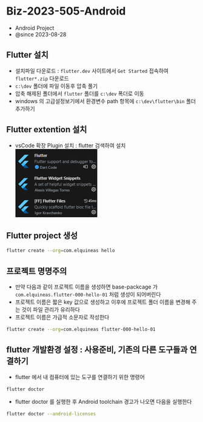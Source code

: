 # Biz-2023-505-Android

- Android Project
- @since 2023-08-28

## Flutter 설치

- 설치파일 다운로드 : `flutter.dev` 사이트에서 `Get Started` 접속하여 `flutter*.zip` 다운로드
- `c:\dev` 폴더에 파일 이동후 압축 풀기
- 압축 해제된 폴더에서 `flutter` 폴더를 `c:\dev` 폭더로 이동
- windows 의 고급설정보기에서 환경변수 path 항목에 `c:\dev\flutter\bin` 폴더 추가하기

## Flutter extention 설치

- vsCode 확장 Plugin 설치 : flutter 검색하여 설치
  ![Alt text](image.png)

## Flutter project 생성

```bash
flutter create --org=com.elquineas hello
```

## 프로젝트 명명주의

- 만약 다음과 같이 프로젝트 이름을 생성하면 base-packcage 가 `com.elquineas.flutter-000-hello-01` 처럼 생성이 되어버린다
- 프로젝트 이름은 짧은 key 값으로 생성하고 이후에 프로젝트 폴더 이름을 변경해 주는 것이 파일 관리가 유리하다
- 프로젝트 이름은 가급적 소문자로 작성한다

```bash
flutter create --org=com.elquineas flutter-000-hello-01
```

## flutter 개발환경 설정 : 사용준비, 기존의 다른 도구들과 연결하기

- flutter 에서 내 컴퓨터에 있는 도구를 연결하기 위한 명령어

```bash
flutter doctor
```

- flutter doctor 를 실행한 후 Android toolchain 경고가 나오면 다음을 실행한다

```bash
flutter doctor --android-licenses
```
